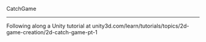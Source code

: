 CatchGame

<hr>

Following along a Unity tutorial at unity3d.com/learn/tutorials/topics/2d-game-creation/2d-catch-game-pt-1
